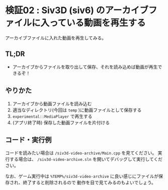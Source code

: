 # 検証02 : Siv3D (siv6) のアーカイブファイルに入っている動画を再生する

アーカイブファイルに入れた動画を再生してみる。

## TL;DR

- アーカイブからファイルを取り出して保存、それを読み込めば動画が再生できるぞ！

## やりかた

1. アーカイブから動画ファイルを読み込む
1. 適当なディレクトリ(今回は `temp` )に動画ファイルとして保存する
1. `experimental::MediaPlayer` で再生する
1. (アプリ終了時) 保存した動画ファイルを片付ける

## コード・実行例

コードを読みたい場合は `/siv3d-video-archive/Main.cpp` を見てください。
実行する場合は、 `/siv3d-video-archive.sln` を開いてデバッグして実行してください。

なお、ゲーム実行中は `%TEMP%/siv3d-video-archive` に良い感じにファイルが保存され、終了すると削除されるので
動作を目で見てみるのもよいでしょう。
